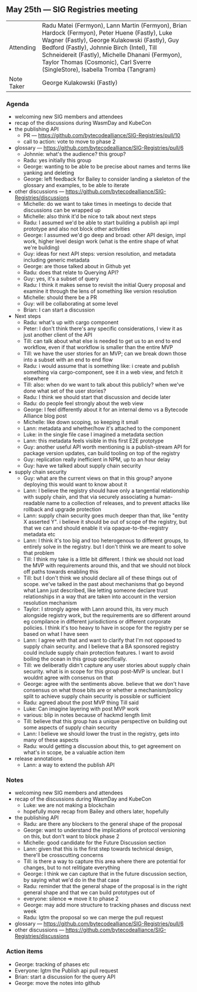 ## May 25th — SIG Registries meeting

|          |      |
| -------- | -------- |
| Attending  | Radu Matei (Fermyon), Lann Martin (Fermyon), Brian Hardock (Fermyon), Peter Huene (Fastly), Luke Wagner (Fastly), George Kulakowski (Fastly), Guy Bedford (Fastly), Johnnie Birch (Intel), Till Schneidereit (Fastly), Michelle Dhanani (Fermyon), Taylor Thomas (Cosmonic), Carl Sverre (SingleStore), Isabella Tromba (Tangram)
| Note Taker | George Kulakowski (Fastly) |

### Agenda

- welcoming new SIG members and attendees
- recap of the discussions during WasmDay and KubeCon
- the publishing API
    - PR — https://github.com/bytecodealliance/SIG-Registries/pull/10
    - call to action: vote to move to phase 2
- glossary — https://github.com/bytecodealliance/SIG-Registries/pull/6
    - Johnnie: what's the audience? this group?
    - Radu: yes initially this group
    - George: wanting to be able to be precise about names and terms like yanking and deleting
    - George: left feedback for Bailey to consider landing a skeleton of the glossary and examples, to be able to iterate
- other discussions — https://github.com/bytecodealliance/SIG-Registries/discussions
    - Michelle: do we want to take times in meetings to decide that discussions can be wrapped up
    - Michelle: also think it'd be nice to talk about next steps
    - Radu: I assumed we'd be able to start building a publish api impl prototype and also not block other activities
    - George: I assumed we'd go deep and broad: other API design, impl work, higher level design work (what is the entire shape of what we're building)
    - Guy: ideas for next API steps: version resolution, and metadata including generic metadata
    - George: are those talked about in Github yet
    - Radu: does that relate to Querying API?
    - Guy: yes, it's a subset of query
    - Radu: I think it makes sense to revisit the initial Query proposal and examine it through the lens of something like version resolution
    - Michelle: should there be a PR
    - Guy: will be collaborating at some level
    - Brian: I can start a discussion
- Next steps
    - Radu: what's up with cargo component
    - Peter: I don't think there's any specific considerations, I view it as just another client of the API
    - Till: can talk about what else is needed to get us to an end to end workflow, even if that workflow is smaller than the entire MVP
    - Till: we have the user stories for an MVP; can we break down those into a subset with an end to end flow
    - Radu: i would assume that is something like: i create and publish something via cargo-component, see it in a web view, and fetch it elsewhere
    - Till: also: when do we want to talk about this publicly? when we've done what set of the user stories?
    - Radu: I think we should start that discussion and decide later
    - Radu: do people feel strongly about the web view
    - George: I feel differently about it for an internal demo vs a Bytecode Alliance blog post
    - Michelle: like down scoping, so keeping it small
    - Lann: metadata and whether/how it's attached to the component
    - Luke: in the single file case I imagined a metadata section
    - Lann: this metadata feels visible in this first E2E prototype
    - Guy: another useful API worth mentioning is a publish-stream API for package version updates, can build tooling on top of the registry
    - Guy: replication really inefficient in NPM, up to an hour delay
    - Guy: have we talked about supply chain security
- supply chain security
    - Guy: what are the current views on that in this group? anyone deploying this would want to know about it
    - Lann: I believe the registry should have only a tangential relationship with supply chain, and that via securely associating a human-readable name to a collection of releases, and to prevent attacks like rollback and upgrade protection
    - Lann: supply chain security goes much deeper than that, like "entity X asserted Y". i believe it should be out of scope of the registry, but that we can and should enable it via opaque-to-the-registry metadata etc
    - Lann: I think it's too big and too heterogenous to different groups, to entirely solve in the registry. but I don't think we are meant to solve that problem
    - Till: I think my take is a little bit different. I think we should not load the MVP with requirements around this, and that we should not block off paths towards enabling this
    - Till: but I don't think we should declare all of these things out of scope. we've talked in the past about mechanisms that go beyond what Lann just described, like letting someone declare trust relationships in a way that are taken into account in the version resolution mechanism
    - Taylor: I strongly agree with Lann around this, its very much alongside registry work, but the requirements are so different around eg compilance in different jurisdictions or different corporate policies. I think it's too heavy to have in scope for the registry per se based on what I have seen
    - Lann: I agree with that and want to clarify that I'm not opposed to supply chain security. and I believe that a BA sponsored registry could include supply chain protection features. I want to avoid boiling the ocean in this group specifically.
    - Till: we deliberatly didn't capture any user stories about supply chain security. what is in scope for this group post-MVP is unclear. but I wouldnt agree with consenus on that
    - George: agree with the sentiments above. believe that we don't have consensus on what those bits are or whether a mechanism/policy split to achieve supply chain security is possible or sufficient
    - Radu: agreed about the post MVP thing Till said
    - Luke: Can imagine layering with post MVP work
    - various: blip in notes because of hackmd length limit
    - Till: believe that this group has a unique perspective on building out some aspects of supply chain security
    - Lann: I believe we should lower the trust in the registry, gets into many of these aspects
    - Radu: would getting a discussion about this, to get agreement on what's in scope, be a valuable action item
- release annotations
    - Lann: a way to extend the publish API


### Notes

- welcoming new SIG members and attendees
- recap of the discussions during WasmDay and KubeCon
    - Luke: we are not making a blockchain
    - hopefully more recap from Bailey and others later, hopefully
- the publishing API
    - Radu: are there any blockers to the general shape of the proposal
    - George: want to understand the implications of protocol versioning on this, but don't want to block phase 2
    - Michelle: good candidate for the Future Discussion section
    - Lann: given that this is the first step towards technical design, there'll be crosscutting concerns
    - Till: is there a way to capture this area where there are potential for changes, but to not relitigate everything
    - George: I think we can capture that in the future discussion section, by saying what we'd do in the that case
    - Radu: reminder that the general shape of the proposal is in the right general shape and that we can build prototypes out of
    - everyone: silence => move it to phase 2
    - George: may add more structure to tracking phases and discuss next week
    - Radu: lgtm the proposal so we can merge the pull request
- glossary — https://github.com/bytecodealliance/SIG-Registries/pull/6
- other discussions — https://github.com/bytecodealliance/SIG-Registries/discussions

### Action items
- George: tracking of phases etc
- Everyone: lgtm the Publish api pull request
- Brian: start a discussion for the query API
- George: move the notes into github
